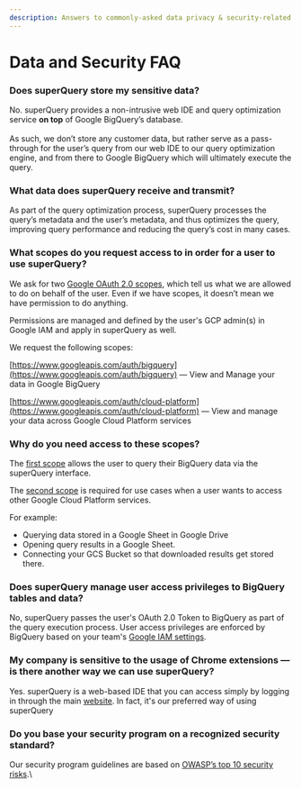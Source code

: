 ```yaml
---
description: Answers to commonly-asked data privacy & security-related questions
---
```


# Data and Security FAQ

### Does superQuery store my sensitive data?

No. superQuery provides a non-intrusive web IDE and query optimization service **on top** of Google BigQuery’s database.\
&#x20;\
As such, we don’t store any customer data, but rather serve as a pass-through for the user’s query from our web IDE to our query optimization engine, and from there to Google BigQuery which will ultimately execute the query.

### What data does superQuery receive and transmit?

As part of the query optimization process, superQuery processes the query’s metadata and the user’s metadata, and thus optimizes the query, improving query performance and reducing the query’s cost in many cases.

### What scopes do you request access to in order for a user to use superQuery?

We ask for two [Google OAuth 2.0 scopes](https://developers.google.com/identity/protocols/googlescopes#bigqueryv2), which tell us what we are allowed to do on behalf of the user. Even if we have scopes, it doesn’t mean we have permission to do anything.&#x20;

Permissions are managed and defined by the user's GCP admin(s) in Google IAM and apply in superQuery as well.

We request the following scopes:

[https://www.googleapis.com/auth/bigquery](https://www.googleapis.com/auth/bigquery) — View and Manage your data in Google BigQuery

[https://www.googleapis.com/auth/cloud-platform](https://www.googleapis.com/auth/cloud-platform) — View and manage your data across Google Cloud Platform services

### **Why do you need access to these scopes?**

The [first scope](https://www.googleapis.com/auth/bigquery) allows the user to query their BigQuery data via the superQuery interface.

The [second scope](https://www.googleapis.com/auth/cloud-platform) is required for use cases when a user wants to access other Google Cloud Platform services.&#x20;

For example:

* Querying data stored in a Google Sheet in Google Drive
* Opening query results in a Google Sheet.
* Connecting your GCS Bucket so that downloaded results get stored there.

### Does superQuery manage user access privileges to BigQuery tables and data?

No, superQuery passes the user's OAuth 2.0 Token to BigQuery as part of the query execution process. User access privileges are enforced by BigQuery based on your team's [Google IAM settings](https://console.cloud.google.com/iam-admin/iam?project=tamir-215609\)).

### My company is sensitive to the usage of Chrome extensions — is there another way we can use superQuery?

Yes. superQuery is a web-based IDE that you can access simply by logging in through the main [website](http://web.superquery.io). In fact, it's our preferred way of using superQuery

### Do you base your security program on a recognized security standard?

Our security program guidelines are based on [OWASP’s top 10 security risks](https://www.owasp.org/index.php/Category:OWASP\_Top\_Ten\_Project).\
